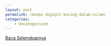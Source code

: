 ```yaml
---
layout: post
permalink: /mimpi-digigit-kucing-dalam-islam/
categories:
    - Uncategorized
---
```


[Baca Selengkapnya](/10)